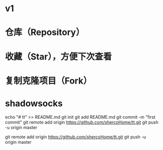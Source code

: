 # v1

# 仓库（Repository）
# 收藏（Star），方便下次查看
# 复制克隆项目（Fork）
# shadowsocks

echo "# tt" >> README.md
git init
git add README.md
git commit -m "first commit"
git remote add origin https://github.com/shercoHome/tt.git
git push -u origin master


git remote add origin https://github.com/shercoHome/tt.git
git push -u origin master
